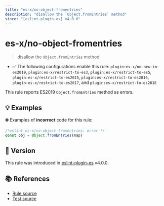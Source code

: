 ```yaml
---
title: "es-x/no-object-fromentries"
description: "disallow the `Object.fromEntries` method"
since: "[eslint-plugin-es] v4.0.0"
---
```


# es-x/no-object-fromentries
> disallow the `Object.fromEntries` method

- ✅ The following configurations enable this rule: `plugin:es-x/no-new-in-es2019`, `plugin:es-x/restrict-to-es3`, `plugin:es-x/restrict-to-es5`, `plugin:es-x/restrict-to-es2015`, `plugin:es-x/restrict-to-es2016`, `plugin:es-x/restrict-to-es2017`, and `plugin:es-x/restrict-to-es2018`

This rule reports ES2019 `Object.fromEntries` method as errors.

## 💡 Examples

⛔ Examples of **incorrect** code for this rule:

<eslint-playground type="bad">

```js
/*eslint es-x/no-object-fromentries: error */
const obj = Object.fromEntries(map)
```

</eslint-playground>

## 🚀 Version

This rule was introduced in [eslint-plugin-es] v4.0.0.

[eslint-plugin-es]: https://github.com/mysticatea/eslint-plugin-es

## 📚 References

- [Rule source](https://github.com/ota-meshi/eslint-plugin-es-x/blob/master/lib/rules/no-object-fromentries.js)
- [Test source](https://github.com/ota-meshi/eslint-plugin-es-x/blob/master/tests/lib/rules/no-object-fromentries.js)
